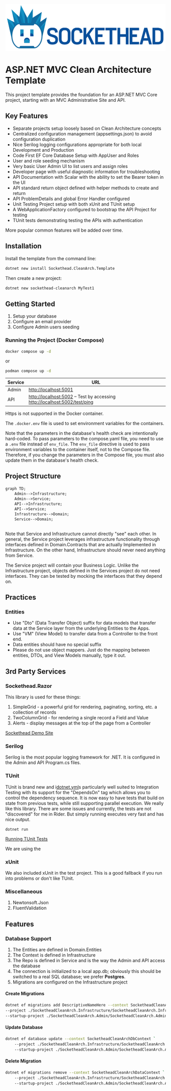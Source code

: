 ![Sockethead logo](https://raw.githubusercontent.com/eikeconsulting/SocketheadCleanArch/main/sockethead-logo.png)

# ASP.NET MVC Clean Architecture Template
This project template provides the foundation for an ASP.NET MVC Core project, starting with an
MVC Administrative Site and API.

## Key Features
* Separate projects setup loosely based on Clean Architecture concepts
* Centralized configuration management (appsettings.json) to avoid configuration duplication
* Nice Serilog logging configurations appropriate for both local Development and Production
* Code First EF Core Database Setup with AppUser and Roles 
* User and role seeding mechanism
* Very basic User Admin UI to list users and assign roles
* Developer page with useful diagnostic information for troubleshooting
* API Documentation with Scalar with the ability to set the Bearer token in the UI
* API standard return object defined with helper methods to create and return
* API ProblemDetails and global Error Handler configured 
* Unit Testing Project setup with both xUnit and TUnit setup
* A WebApplicationFactory configured to bootstrap the API Project for testing
* TUnit tests demonstrating testing the APIs with authentication

More popular common features will be added over time.

## Installation
Install the template from the command line:
```bash
dotnet new install Sockethead.CleanArch.Template
```

Then create a new project:
```bash
dotnet new sockethead-cleanarch MyTest1
```

## Getting Started
1. Setup your database
2. Configure an email provider
3. Configure Admin users seeding 

### Running the Project (Docker Compose)
```bash
docker compose up -d
```
or
```bash
podman compose up -d
```

| Service | URL                                                                                                                                   |
|---------|---------------------------------------------------------------------------------------------------------------------------------------|
| Admin   | [http://localhost:5001](http://localhost:5001)                                                                                        |
| API     | [http://localhost:5002](http://localhost:5002) – Test by accessing [http://localhost:5002/test/ping](http://localhost:5002/test/ping) |

Https is not supported in the Docker container.

The `.docker.env` file is used to set environment variables for the containers.

Note that the parameters in the database's health check are intentionally hard-coded. To pass parameters to the compose.yaml file,
you need to use a `.env` file instead of `env_file`. The `env_file` directive is used to pass environment variables to the container itself,
not to the Compose file. Therefore, if you change the parameters in the Compose file, you must also update them in the database's health check.

## Project Structure
```mermaid
graph TD;
    Admin-->Infrastructure;
    Admin-->Service;
    API-->Infrastructure;
    API-->Service;
    Infrastructure-->Domain;
    Service-->Domain;
    
```

Note that Service and Infrastructure cannot directly "see" each other. 
In general, the Service project leverages infrastructure functionality through interfaces 
defined in Domain.Contracts that are actually Implemented in Infrastructure.  On the other hand,
Infrastructure should never need anything from Service. 

The Service project will contain your Business Logic. Unlike the Infrastructure project,
objects defined in the Services project do not need interfaces. They can be tested by
mocking the interfaces that they depend on.

## Practices
### Entities
* Use "Dto" (Data Transfer Object) suffix for data models that transfer data at the Service layer from
  the underlying Entities to the Apps.
* Use "VM" (View Model) to transfer data from a Controller to the front end.
* Data entities should have no special suffix
* Please do not use object mappers.  Just do the mapping between
  entities, DTOs, and View Models manually, type it out.

## 3rd Party Services
### Sockethead.Razor
This library is used for these things:
1. SimpleGrid - a powerful grid for rendering, paginating, sorting, etc. a collection of records
2. TwoColumnGrid - for rendering a single record a Field and Value 
3. Alerts - display messages at the top of the page from a Controller

[Sockethead Demo Site](https://sockethead.azurewebsites.net/)

### Serilog
Serilog is the most popular logging framework for .NET.
It is configured in the Admin and API Program.cs files. 

### TUnit
TUnit is brand new and i[dotnet.yml](.github/workflows/dotnet.yml)s particularly well suited to Integration Testing with its support for 
the "DependsOn" tag which allows you to control the dependency sequence. It is now easy to
have tests that build on state from previous tests, while still supporting parallel execution.
We really like this library. There are some issues and currently, the tests are not "discovered"
for me in Rider. But simply running executes very fast and has nice output.  
```shell
dotnet run 
```
[Running TUnit Tests](https://thomhurst.github.io/TUnit/docs/tutorial-basics/running-your-tests)

We are using the 

### xUnit
We also included xUnit in the test project. This is a good fallback if you run into problems or
don't like TUnit.

### Miscellaneous
1. Newtonsoft.Json
2. FluentValidation

## Features
### Database Support
1. The Entities are defined in Domain.Entities
2. The Context is defined in Infrastructure
3. The Repo is defined in Service and is the way the Admin and API access the database 
4. The connection is initialized to a local app.db; obviously this should be switched to a real SQL database; we prefer **Postgres**.
5. Migrations are configured on the Infrastructure project 

#### Create Migrations

``` bash
dotnet ef migrations add DescriptiveNameHere --context SocketheadCleanArchDbContext `
--project ./SocketheadCleanArch.Infrastructure/SocketheadCleanArch.Infrastructure.csproj `
--startup-project ./SocketheadCleanArch.Admin/SocketheadCleanArch.Admin.csproj
```

#### Update Database

``` bash
dotnet ef database update --context SocketheadCleanArchDbContext `
    --project ./SocketheadCleanArch.Infrastructure/SocketheadCleanArch.Infrastructure.csproj `
    --startup-project ./SocketheadCleanArch.Admin/SocketheadCleanArch.Admin.csproj
```

#### Delete Migration

``` bash
dotnet ef migrations remove --context SocketheadCleanArchDataContext `
    --project ./SocketheadCleanArch.Infrastructure/SocketheadCleanArch.Infrastructure.csproj `
    --startup-project ./SocketheadCleanArch.Admin/SocketheadCleanArch.Admin.csproj
```

